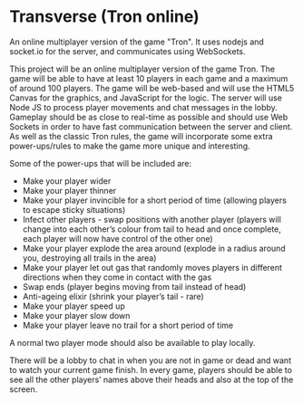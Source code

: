 Transverse (Tron online)
===============

An online multiplayer version of the game "Tron". It uses nodejs and socket.io for the server, and communicates using WebSockets.

This project will be an online multiplayer version of the game Tron.
The game will be able to have at least 10 players in each game and a maximum of around 100 players.
The game will be web-based and will use the HTML5 Canvas for the graphics, and JavaScript for the logic.
The server will use Node JS to process player movements and chat messages in the lobby.
Gameplay should be as close to real-time as possible and should use Web Sockets in order to have fast communication between the server and client.
As well as the classic Tron rules, the game will incorporate some extra power-ups/rules to make the game more unique and interesting.

Some of the power-ups that will be included are:
* Make your player wider
* Make your player thinner
* Make your player invincible for a short period of time (allowing players to escape sticky situations)
* Infect other players - swap positions with another player (players will change into each other’s colour from tail to head and once complete, each player will now have control of the other one)
* Make your player explode the area around (explode in a radius around you, destroying all trails in the area)
* Make your player let out gas that randomly moves players in different directions when they come in contact with the gas
* Swap ends (player begins moving from tail instead of head)
* Anti-ageing elixir (shrink your player’s tail - rare)
* Make your player speed up
* Make your player slow down
* Make your player leave no trail for a short period of time

A normal two player mode should also be available to play locally.

There will be a lobby to chat in when you are not in game or dead and want to watch your current game finish.
In every game, players should be able to see all the other players’ names above their heads and also at the top of the screen.
